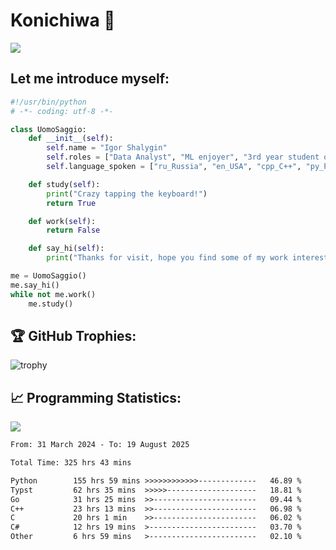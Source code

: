 # Konichiwa 👋
![](https://komarev.com/ghpvc/?username=IgorFandre&color=brightgreen)

## Let me introduce myself:
```py
#!/usr/bin/python
# -*- coding: utf-8 -*-

class UomoSaggio:
    def __init__(self):
        self.name = "Igor Shalygin"
        self.roles = ["Data Analyst", "ML enjoyer", "3rd year student of MIPT"]
        self.language_spoken = ["ru_Russia", "en_USA", "cpp_C++", "py_Python", "go_Golang"]

    def study(self):
        print("Crazy tapping the keyboard!")
        return True

    def work(self):
        return False

    def say_hi(self):
        print("Thanks for visit, hope you find some of my work interesting.")

me = UomoSaggio()
me.say_hi()
while not me.work()
    me.study()
```

## 🏆 GitHub Trophies:
![trophy](https://github-profile-trophy.vercel.app/?username=IgorFandre&title=MultiLanguage,Repositories,Commits,Experience,PullRequest,Reviews)

## 📈 Programming Statistics:

![](https://github-profile-summary-cards.vercel.app/api/cards/profile-details?username=IgorFandre&theme=solarized_dark)

<!--START_SECTION:waka-->

```txt
From: 31 March 2024 - To: 19 August 2025

Total Time: 325 hrs 43 mins

Python        155 hrs 59 mins >>>>>>>>>>>>-------------   46.89 %
Typst         62 hrs 35 mins  >>>>>--------------------   18.81 %
Go            31 hrs 25 mins  >>-----------------------   09.44 %
C++           23 hrs 13 mins  >>-----------------------   06.98 %
C             20 hrs 1 min    >>-----------------------   06.02 %
C#            12 hrs 19 mins  >------------------------   03.70 %
Other         6 hrs 59 mins   >------------------------   02.10 %
```

<!--END_SECTION:waka-->
